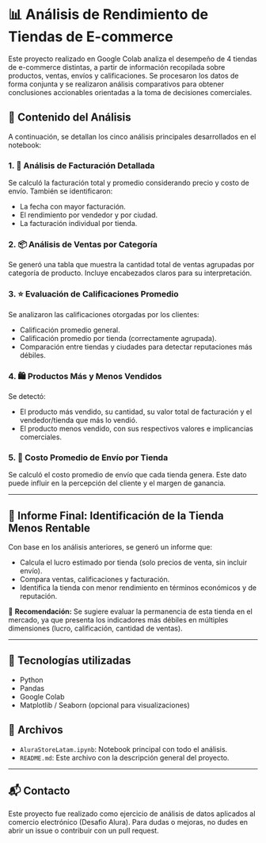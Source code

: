 # 📊 Análisis de Rendimiento de Tiendas de E-commerce

Este proyecto realizado en Google Colab analiza el desempeño de 4 tiendas de e-commerce distintas, a partir de información recopilada sobre productos, ventas, envíos y calificaciones. Se procesaron los datos de forma conjunta y se realizaron análisis comparativos para obtener conclusiones accionables orientadas a la toma de decisiones comerciales.

## 📁 Contenido del Análisis

A continuación, se detallan los cinco análisis principales desarrollados en el notebook:

### 1. 🔢 Análisis de Facturación Detallada
Se calculó la facturación total y promedio considerando precio y costo de envío. También se identificaron:
- La fecha con mayor facturación.
- El rendimiento por vendedor y por ciudad.
- La facturación individual por tienda.

### 2. 📦 Análisis de Ventas por Categoría
Se generó una tabla que muestra la cantidad total de ventas agrupadas por categoría de producto. Incluye encabezados claros para su interpretación.

### 3. ⭐ Evaluación de Calificaciones Promedio
Se analizaron las calificaciones otorgadas por los clientes:
- Calificación promedio general.
- Calificación promedio por tienda (correctamente agrupada).
- Comparación entre tiendas y ciudades para detectar reputaciones más débiles.

### 4. 🛍️ Productos Más y Menos Vendidos
Se detectó:
- El producto más vendido, su cantidad, su valor total de facturación y el vendedor/tienda que más lo vendió.
- El producto menos vendido, con sus respectivos valores e implicancias comerciales.

### 5. 🚚 Costo Promedio de Envío por Tienda
Se calculó el costo promedio de envío que cada tienda genera. Este dato puede influir en la percepción del cliente y el margen de ganancia.

---

## 🧾 Informe Final: Identificación de la Tienda Menos Rentable

Con base en los análisis anteriores, se generó un informe que:
- Calcula el lucro estimado por tienda (solo precios de venta, sin incluir envío).
- Compara ventas, calificaciones y facturación.
- Identifica la tienda con menor rendimiento en términos económicos y de reputación.

📌 **Recomendación:** Se sugiere evaluar la permanencia de esta tienda en el mercado, ya que presenta los indicadores más débiles en múltiples dimensiones (lucro, calificación, cantidad de ventas).

---

## 📎 Tecnologías utilizadas
- Python
- Pandas
- Google Colab
- Matplotlib / Seaborn (opcional para visualizaciones)

## 📂 Archivos
- `AluraStoreLatam.ipynb`: Notebook principal con todo el análisis.
- `README.md`: Este archivo con la descripción general del proyecto.

---

## 📬 Contacto
Este proyecto fue realizado como ejercicio de análisis de datos aplicados al comercio electrónico (Desafio Alura). Para dudas o mejoras, no dudes en abrir un issue o contribuir con un pull request.

